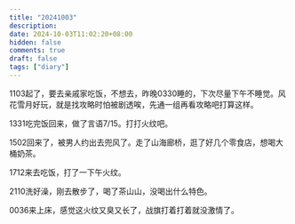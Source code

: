 ```yaml
---
title: "20241003"
description: 
date: 2024-10-03T11:02:20+08:00
hidden: false
comments: true
draft: false
tags: ["diary"]
---
```

1103起了，要去亲戚家吃饭，不想去，昨晚0330睡的，下次尽量下午不睡觉。风花雪月好玩，就是找攻略时怕被剧透唉，先通一组再看攻略吧打算这样。

1331吃完饭回来，做了言语7/15。打打火纹吧。

1502回来了，被男人约出去兜风了。走了山海廊桥，逛了好几个零食店，想喝大桶奶茶。

1712来去吃饭，打了一下午火纹。

2110洗好澡，刚去散步了，喝了茶山山，没喝出什么特色。

0036来上床，感觉这火纹又臭又长了，战旗打着打着就没激情了。
